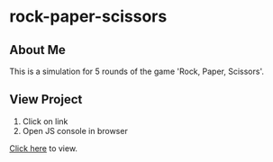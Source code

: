 # rock-paper-scissors
## About Me
This is a simulation for 5 rounds of the game 'Rock, Paper, Scissors'.

## View Project
1. Click on link
2. Open JS console in browser

[Click here](https://v-sudo29.github.io/rock-paper-scissors/) to view.
